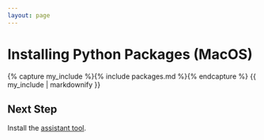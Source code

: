 ```yaml
---
layout: page
---
```


# Installing Python Packages (MacOS)

{% capture my_include %}{% include packages.md %}{% endcapture %}
{{ my_include | markdownify }}

## Next Step

Install the [assistant tool](./progtool.md).
